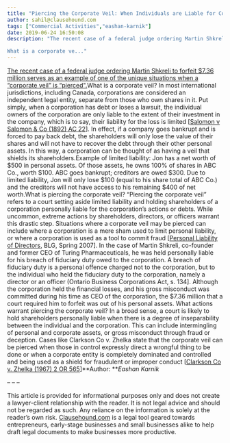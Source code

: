 ```yaml
---
title: "Piercing the Corporate Veil: When Individuals are Liable for Corporate Wrongdoing"
author: sahil@clausehound.com
tags: ["Commercial Activities","eashan-karnik"]
date: 2019-06-24 16:50:08
description: "The recent case of a federal judge ordering Martin Shkreli to forfeit $7.36 million serves as an example of one of the unique situations when a “corporate veil” is “pierced'.

What is a corporate ve..."
---
```


[The recent case of a federal judge ordering Martin Shkreli to forfeit $7.36 million serves as an example of one of the unique situations when a “corporate veil” is “pierced".](https://thehill.com/policy/finance/376783-shkreli-ordered-to-forfeit-736-million-in-assets-could-include-wu-tang-clan)What is a corporate veil? In most international jurisdictions, including Canada, corporations are considered an independent legal entity, separate from those who own shares in it. Put simply, when a corporation has debt or loses a lawsuit, the individual owners of the corporation are only liable to the extent of their investment in the company, which is to say, their liability for the loss is limited [[Salomon v Salomon & Co (1892) AC 22](http://corporations.ca/assets/Salomon%20v%20Salomon.pdf)]. In effect, if a company goes bankrupt and is forced to pay back debt, the shareholders will only lose the value of their shares and will not have to recover the debt through their other personal assets. In this way, a corporation can be thought of as having a veil that shields its shareholders.Example of limited liability: Jon has a net worth of $500 in personal assets. Of those assets, he owns 100% of shares in ABC Co., worth $100. ABC goes bankrupt; creditors are owed $300. Due to limited liability, Jon will only lose $100 (equal to his share total of ABC Co.) and the creditors will not have access to his remaining $400 of net worth.What is piercing the corporate veil? “Piercing the corporate veil” refers to a court setting aside limited liability and holding shareholders of a corporation personally liable for the corporation’s actions or debts. While uncommon, extreme actions by shareholders, directors, or officers warrant this drastic step. Situations where a corporate veil may be pierced can include where a corporation is a mere sham used to limit personal liability, or where a corporation is used as a tool to commit fraud [[Personal Liability of Directors](https://blg.com/en/News-And-Publications/Documents/publication817_EN.pdf), BLG, Spring 2007]. In the case of Martin Shkreli, co-founder and former CEO of Turing Pharmaceuticals, he was held personally liable for his breach of fiduciary duty owed to the corporation. A breach of fiduciary duty is a personal offence charged not to the corporation, but to the individual who held the fiduciary duty to the corporation, namely a director or an officer (Ontario Business Corporations Act, s. 134]. Although the corporation held the financial losses, and his gross misconduct was committed during his time as CEO of the corporation, the $7.36 million that a court required him to forfeit was out of his personal assets. What actions warrant piercing the corporate veil? In a broad sense, a court is likely to hold shareholders personally liable when there is a degree of inseparability between the individual and the corporation. This can include intermingling of personal and corporate assets, or gross misconduct through fraud or deception. Cases like Clarkson Co v. Zhelka state that the corporate veil can be pierced when those in control expressly direct a wrongful thing to be done or when a corporate entity is completely dominated and controlled and being used as a shield for fraudulent or improper conduct [[Clarkson Co v. Zhelka (1967) 2 OR 565](https://canliiconnects.org/en/summaries/31279)]**Author: ***Eashan Karnik*

–  –  –

This article is provided for informational purposes only and does not create a lawyer-client relationship with the reader. It is not legal advice and should not be regarded as such. Any reliance on the information is solely at the reader’s own risk. [Clausehound.com](https://clausehound.com/small-business-law-library/) is a legal tool geared towards entrepreneurs, early-stage businesses and small businesses alike to help draft legal documents to make businesses more productive. 